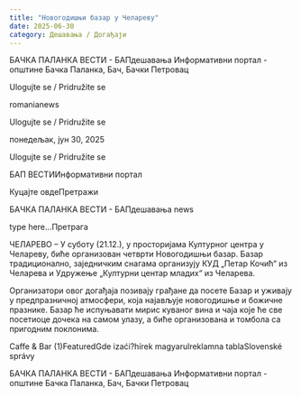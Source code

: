 ```yaml
---
title: "Новогодишњи базар у Челареву"
date: 2025-06-30
category: Дешавања / Догађаји
---
```


БАЧКА ПАЛАНКА ВЕСТИ - БАПдешавања Информативни портал - општине Бачка Паланка, Бач, Бачки Петровац

Ulogujte se / Pridružite se

romanianews

Ulogujte se / Pridružite se

понедељак, јун 30, 2025

Ulogujte se / Pridružite se

БАП ВЕСТИИнформативни портал

Куцајте овдеПретражи

БАЧКА ПАЛАНКА ВЕСТИ - БАПдешавања news

type here...Претрага

ЧЕЛАРЕВО – У суботу (21.12.), у просторијама Културног центра у Челареву, биће организован четврти Новогодишњи базар. Базар традиционално, заједничким снагама организују КУД „Петар Кочић“ из Челарева и Удружење „Културни центар младих“ из Челарева.

Организатори овог догађаја позивају грађане да посете Базар и уживају у предпразничној атмосфери, која најављује новогодишње и божичне празнике. Базар ће испуњавати мирис куваног вина и чаја које ће све посетиоце дочека на самом улазу, а биће организована и томбола са пригодним поклонима.

Caffe & Bar (1)FeaturedGde izaći?hírek magyarulreklamna tablaSlovenské správy

БАЧКА ПАЛАНКА ВЕСТИ - БАПдешавања Информативни портал - општине Бачка Паланка, Бач, Бачки Петровац
